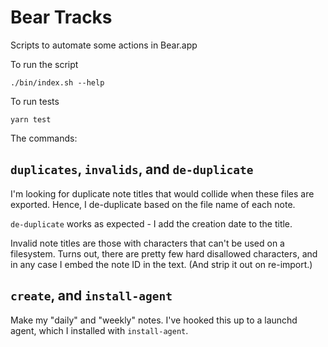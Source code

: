 # Bear Tracks

Scripts to automate some actions in Bear.app

To run the script

```
./bin/index.sh --help
```

To run tests

```
yarn test
```

The commands:

## `duplicates`, `invalids`, and `de-duplicate`

I'm looking for duplicate note titles that would collide when these files are exported. Hence, I de-duplicate based on the file name of each note.

`de-duplicate` works as expected - I add the creation date to the title.

Invalid note titles are those with characters that can't be used on a filesystem. Turns out, there are pretty few hard disallowed characters, and in any case I embed the note ID in the text. (And strip it out on re-import.)

## `create`, and `install-agent`

Make my "daily" and "weekly" notes. I've hooked this up to a launchd agent, which I installed with `install-agent`.
